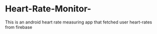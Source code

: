 # Heart-Rate-Monitor-
This is an android heart rate measuring app that fetched user heart-rates from firebase
